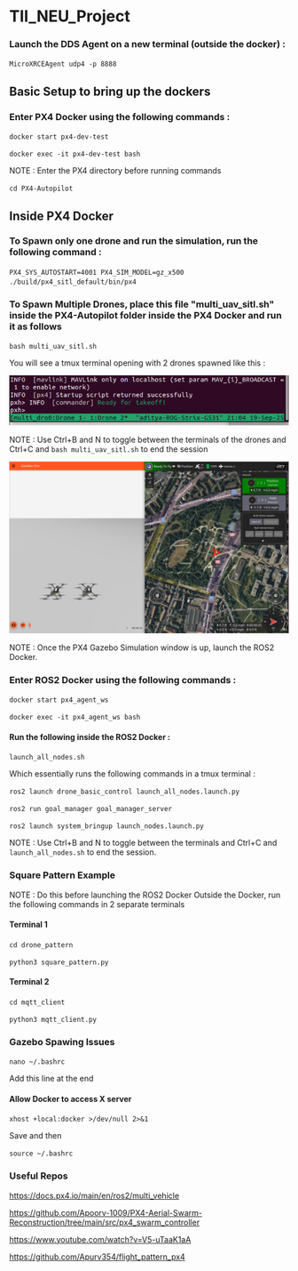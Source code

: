 # TII_NEU_Project

### Launch the DDS Agent on a new terminal (outside the docker) : 

`MicroXRCEAgent udp4 -p 8888`

## Basic Setup to bring up the dockers 

### Enter PX4 Docker using the following commands : 

`docker start px4-dev-test`

`docker exec -it px4-dev-test bash`

NOTE : Enter the PX4 directory before running commands 

`cd PX4-Autopilot`


## Inside PX4 Docker

### To Spawn only one drone and run the simulation, run the following command : 

`PX4_SYS_AUTOSTART=4001 PX4_SIM_MODEL=gz_x500 ./build/px4_sitl_default/bin/px4`

### To Spawn Multiple Drones, place this file "multi_uav_sitl.sh" inside the PX4-Autopilot folder inside the PX4 Docker and run it as follows 

`bash multi_uav_sitl.sh`

You will see a tmux terminal opening with 2 drones spawned like this :

![tmux](screenshots/tmux_shuffle.png)

NOTE : Use Ctrl+B and N to toggle between the terminals of the drones
and Ctrl+C and `bash multi_uav_sitl.sh` to end the session

![swarm](screenshots/sim.png)   

NOTE : Once the PX4 Gazebo Simulation window is up, launch the ROS2 Docker. 

### Enter ROS2 Docker using the following commands : 

`docker start px4_agent_ws`

`docker exec -it px4_agent_ws bash`

#### Run the following inside the ROS2 Docker :

`launch_all_nodes.sh`

Which essentially runs the following commands in a tmux terminal : 

`ros2 launch drone_basic_control launch_all_nodes.launch.py`

`ros2 run goal_manager goal_manager_server`

`ros2 launch system_bringup launch_nodes.launch.py `

NOTE : Use Ctrl+B and N to toggle between the terminals and Ctrl+C and `launch_all_nodes.sh` to end the session. 

### Square Pattern Example 

NOTE : Do this before launching the ROS2 Docker
Outside the Docker, run the following commands in 2 separate terminals 

#### Terminal 1 

`cd drone_pattern`

`python3 square_pattern.py`

#### Terminal 2 

`cd mqtt_client`

`python3 mqtt_client.py`


### Gazebo Spawing Issues

`nano ~/.bashrc`

Add this line at the end 

#### Allow Docker to access X server
`xhost +local:docker >/dev/null 2>&1`

Save and then 

`source ~/.bashrc`

### Useful Repos

https://docs.px4.io/main/en/ros2/multi_vehicle

https://github.com/Apoorv-1009/PX4-Aerial-Swarm-Reconstruction/tree/main/src/px4_swarm_controller

https://www.youtube.com/watch?v=V5-uTaaK1aA

https://github.com/Apurv354/flight_pattern_px4
